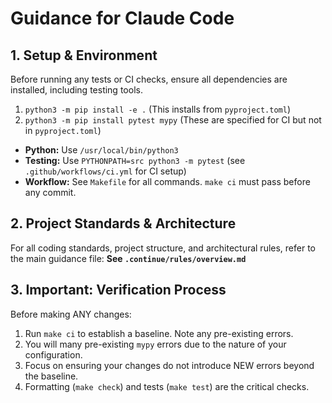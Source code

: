# Guidance for Claude Code

## 1. Setup & Environment

Before running any tests or CI checks, ensure all dependencies are installed, including testing tools.

1.  `python3 -m pip install -e .` (This installs from `pyproject.toml`)
2.  `python3 -m pip install pytest mypy` (These are specified for CI but not in `pyproject.toml`)

* **Python:** Use `/usr/local/bin/python3`
* **Testing:** Use `PYTHONPATH=src python3 -m pytest` (see `.github/workflows/ci.yml` for CI setup)
* **Workflow:** See `Makefile` for all commands. `make ci` must pass before any commit.

## 2. Project Standards & Architecture

For all coding standards, project structure, and architectural rules, refer to the main guidance file:
**See `.continue/rules/overview.md`**

## 3. Important: Verification Process

Before making ANY changes:

1.  Run `make ci` to establish a baseline. Note any pre-existing errors.
2.  You will many pre-existing `mypy` errors due to the nature of your configuration.
3.  Focus on ensuring your changes do not introduce NEW errors beyond the baseline.
4.  Formatting (`make check`) and tests (`make test`) are the critical checks.
